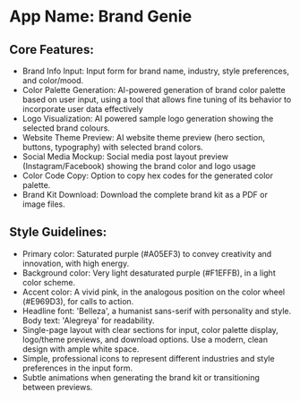 # **App Name**: Brand Genie

## Core Features:

- Brand Info Input: Input form for brand name, industry, style preferences, and color/mood.
- Color Palette Generation: AI-powered generation of brand color palette based on user input, using a tool that allows fine tuning of its behavior to incorporate user data effectively
- Logo Visualization: AI powered sample logo generation showing the selected brand colours.
- Website Theme Preview: AI website theme preview (hero section, buttons, typography) with selected brand colors.
- Social Media Mockup: Social media post layout preview (Instagram/Facebook) showing the brand color and logo usage
- Color Code Copy: Option to copy hex codes for the generated color palette.
- Brand Kit Download: Download the complete brand kit as a PDF or image files.

## Style Guidelines:

- Primary color: Saturated purple (#A05EF3) to convey creativity and innovation, with high energy.
- Background color: Very light desaturated purple (#F1EFFB), in a light color scheme.
- Accent color: A vivid pink, in the analogous position on the color wheel (#E969D3), for calls to action.
- Headline font: 'Belleza', a humanist sans-serif with personality and style. Body text: 'Alegreya' for readability.
- Single-page layout with clear sections for input, color palette display, logo/theme previews, and download options. Use a modern, clean design with ample white space.
- Simple, professional icons to represent different industries and style preferences in the input form.
- Subtle animations when generating the brand kit or transitioning between previews.